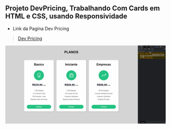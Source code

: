 ## Projeto DevPricing, Trabalhando Com Cards em HTML e CSS, usando Responsividade

* Link da Pagina Dev Pricing
> <a href="https://jlmspricing.netlify.app/">Dev Pricing</a>

<img src="../devPricing/pricingDev.gif" width="1080">